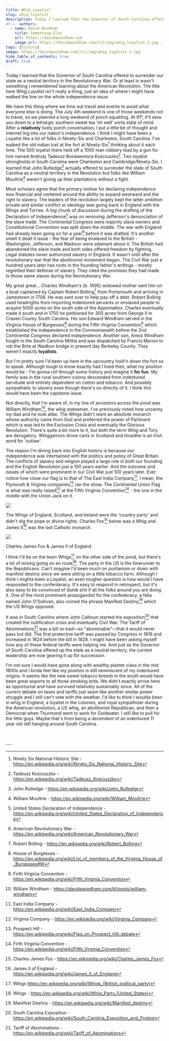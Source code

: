 ```yaml
---
title: Whig Loyalist
slug: whig-loyalist
description: Today I learned that the Governor of South Carolina offered to surrender our state as a neutral territory in the Revolutionary War. 
<!--- authors:
  - name: David Windham
    title: Something Else
    url: https://davidawindham.com
    image_url: https://davidawindham.com/til/img/whig_loyalist-1.jpg -->
tags: [history]
image: https://davidawindham.com/til/img/whig_loyalist-1.jpg
hide_table_of_contents: true
draft: true
---
```


Today I learned that the Governor of South Carolina offered to surrender our state as a neutral territory in the Revolutionary War. Or at least is wasn't something I remembered learning about the American Revolution. The title here _Whig Loyalist_ isn't really a thing, just an idea of where I might have walked the line on the whole independence issue. 

<!-- truncate -->

We have this thing where we time out travel and events to avoid what everyone else is doing. The July 4th weekend is one of those weekends not to travel, so we planned a long weekend of porch squatting. At 91°, it'll slow you down to a lethargic southern sweet tea ‘oh well’ sorta state of mind. After a **relatively** lively porch conversation, I put a little bit of thought and internet'ing into our nation's independence. I think I might have been a Loyalist like a lot of folks in Ninety-Six and Charleston, South Carolina. I've walked the old indian trail  at the fort at Ninety-Six[^1] thinking about it each time. The 500 loyalist there held off a 1000 man robbery lead by a gun for hire named Andrzej Tadeusz Bonawentura Kościuszko[^2]. Two loyalist strongholds in South Carolina were Charleston and Cambridge/Ninety-Six. I learned that John Rutledge[^3] actually offered to surrender the state of South Carolina as a neutral territory in the Revolution but folks like William Moultrie[^4] weren't giving up their plantations without a fight. 

Most scholars agree that the primary motive for declaring independence was financial and centered around the ability to expand westward and the right to slavery. The leaders of the revolution largely kept the latter ambition private and similar conflict or ideology was going back in England with the Whigs and Torries. A big chunk of discussion during the drafting of the Declaration of Independence[^5] was on removing Jefferson's denunciation of the slave trade. The Continental Congress were majority slave owners and Constitutional Convention was split down the middle. The war with England had already been going on for a year[^6] before it was drafted. It's another smelt it dealt it issue - the fear of being enslaved to the British - Washington, Jefferson, and Madison were adamant about it. The British had abandoned the slave trade and both sides offered freedom by fighting. Legal statutes never authorized slavery in England. It wasn't until after the revolutionary war that the abolitionist movement began. The Civil War just a hundred years later has roots in the founding father's writings - mostly regretted their defense of slavery. They cited the promises they had made to those same slaves during the Revolutionary War. 

My great great... Charles Windham's (b. 1695) widowed mother sent him on a boat captained by Captain Robert Bolling[^7] from Portsmouth and arriving in Jamestown in 1706. He was sent over to help pay off a debt. Robert Bolling used headrights from importing indentured servants or enslaved people to acquire 5000 acres on the south side of the Appomattox. Charles eventually made it south and in 1750 he petitioned for 300 acres from George II in Craven County South Carolina. His son Edward Windham served in the Virginia House of Burgesses[^8] during the Fifth Virginia Convention[^9] which established the independence in the Commonwealth before the 2nd Continental Congress declared independence. Another son, Amos Windham fought in the South Carolina Militia and was dispatched by Francis Marion to rob the Brits at Wadboo bridge in present day Berkeley County. They weren't exactly **loyalists**.

But I'm pretty sure I'd been up here in the upcountry hold'n down the fort so to speak. Although tough to know exactly had I lived then, what my position would be - I'm gonna roll through some history and imagine it **for fun**. My family was in the rural southern colony descended from indentured servitude and entirely dependent on cotton and tobacco. And possibly sympathetic to slavery even though there's no directly of it. I think this would have been the capstone issue.

Not directly, that I'm aware of, in my line of ancestors across the pond was William Windham[^10], the whig statesman. I've previously noted how uncanny my dad and he look alike. The Whigs didn't want an absolute monarch whose authority came from God and preferred the power of Parliment which is was led to the Exclusion Crisis and eventually the Glorious Revolution. There's quite a bit more to it, but both the term Whig and Tory are derogatory. Whiggamors drove carts in Scotland and tóraidhe is an Irish word for 'outlaw'. 

The reason I'm diving back into English history is because our independence was intertwined with the politics and policy of 
Great Britain. The conflicts of slavery and religion played a large role in both our founding and the English Revolution just a 100 years earlier. And the outcome and issues of which were prominent in our Civil War just 100 years later. Ever notice how close our flag is to that of The East India Company[^11]. I mean, the Plymouth & Virginia companies[^12] ran the show. The Continental Union Flag is what was really raised[^13] at the Fifth Virginia Convention[^9] - the one in the middle with the Union Jack on it.  

![](/img/whig_loyalist.png)

The Whigs of England, Scotland, and Ireland were the 'country party' and didn't dig the pope or divine rights. Charles Fox[^14] below was a Whig and James II[^15] was the last Catholic monarch. 

![](/img/whig_loyalist-1.jpg)
<div style={{display: 'flex',  justifyContent:'center', alignItems:'center', fontSize:'small', marginBottom:'20px'}}>Charles James Fox & James II of England</div>

I think I'd be on the team Whigs[^16] on the other side of the pond, but there's a lot of mixing going on en route[^17]. The party in the US is the forerunner to the Republicans. Can't imagine I'd been much on puritanism or down with manifest destiny since we were sitting on a little tobacco farm. Although I think I mighta been a Loyalist, an even tougher question is how would I have responded to the conferderacy. It's easy to respond in retrospect, but it's also easy to be convinced of dumb shit if all the folks around you are doing it. One of the most prominent propogandist for the confederacy, a fella named John O'Sullivan, also coined the phrase Manifest Destiny[^18] which the US Whigs opposed.  

It was in South Carolina where John Calhoun started the exposition[^19] that created the nullification crisis and eventually Civil War. The Tariff of Abominations[^20] was a bill so bad—so "abominable"—that it would never pass but did. The first protective tariff was passed by Congress in 1816 and increased in 1824 before the bill in 1828. I might have been asking myself how any of these federal tariffs were helping me. And just as the Governor of South Carolina offered up the state as a neutral territory, the current leadership are now gearing it up for succession. 

I'm not sure I would have gone along with wealthy planter class in the mid 1800s and I kinda feel like my position is still reminiscent of my indentured origins. It seems like the new sweet tobacco breeds in the south would have been great exports to all those smoking brits. We didn't exactly arrive here as opportunist and have survived relatively sustainably since. All of the current debate on taxes and tariffs just seam like another similar power struggle and I still can't vote with the weather. I'd like to think I woulda been in whig in England, a loyalist in the colonies, and royal sympathizer during the American revolution, a US whig, an abolitionist Republican, and then a Democrat when Thurmond went to work for Goldwater. I still like to pull for the little guys. Maybe that's from being a decendent of an indentured 11 year old still hanging around South Carolina.



<div><br/><br/></div>
--- 

[^1]: Ninety Six National Historic Site - https://en.wikipedia.org/wiki/Ninety_Six_National_Historic_Site
[^2]: Tadeusz Kościuszko - https://en.wikipedia.org/wiki/Tadeusz_Kościuszko
[^3]: John Rutledge - https://en.wikipedia.org/wiki/John_Rutledge
[^4]: William Moultrie - https://en.wikipedia.org/wiki/William_Moultrie
[^5]: United States Declaration of Independence - https://en.wikipedia.org/wiki/United_States_Declaration_of_Independence
[^6]: American Revolutionary War - https://en.wikipedia.org/wiki/American_Revolutionary_War
[^7]: Robert Bolling - https://en.wikipedia.org/wiki/Robert_Bolling
[^8]: House of Burgesses - https://en.wikipedia.org/wiki/List_of_members_of_the_Virginia_House_of_Burgesses#W
[^9]: Firth Virginia Convention - https://en.wikipedia.org/wiki/Fifth_Virginia_Convention
[^10]: William Windham - https://davidawindham.com/til/posts/william-windham
[^11]: East India Company - https://en.wikipedia.org/wiki/East_India_Company
[^12]: Virginia Company - https://en.wikipedia.org/wiki/Virginia_Company
[^13]: Prospect Hill - https://en.wikipedia.org/wiki/Flag_on_Prospect_Hill_debate 
[^14]: Charles James Fox - https://en.wikipedia.org/wiki/Charles_James_Fox
[^15]: James II of England - https://en.wikipedia.org/wiki/James_II_of_England
[^16]: Whigs https://en.wikipedia.org/wiki/Whigs_(British_political_party)
[^17]: Whigs - https://en.wikipedia.org/wiki/Whig_Party_(United_States)
[^18]: Manifest Destiny - https://en.wikipedia.org/wiki/Manifest_destiny
[^19]: South Carolina Exposition - https://en.wikipedia.org/wiki/South_Carolina_Exposition_and_Protest
[^20]: Tariff of Abominations - https://en.wikipedia.org/wiki/Tariff_of_Abominations


